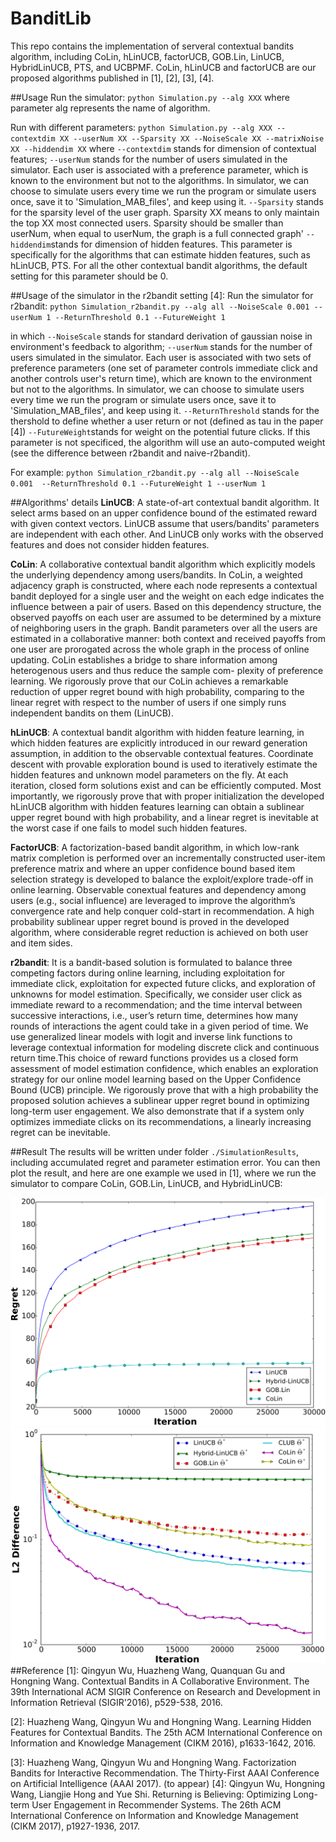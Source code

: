 # BanditLib
This repo contains the implementation of serveral contextual bandits algorithm, including CoLin, hLinUCB, factorUCB, GOB.Lin, LinUCB, HybridLinUCB, PTS, and UCBPMF. CoLin, hLinUCB and factorUCB are our proposed algorithms published in [1], [2], [3], [4].

##Usage
Run the simulator: `python Simulation.py --alg XXX` where parameter alg represents the name of algorithm. 

Run with different parameters: `python Simulation.py --alg XXX --contextdim XX --userNum XX --Sparsity XX --NoiseScale XX --matrixNoise  XX --hiddendim XX` 
where 
`--contextdim` stands for dimension of contextual features;
`--userNum` stands for the number of users simulated in the simulator. Each user is associated with a preference parameter, which is known to the environment but not to the algorithms. In simulator, we can choose to simulate users every time we run the program or simulate users once, save it to 'Simulation_MAB_files', and keep using it.
`--Sparsity` stands for the sparsity level of the user graph. Sparsity XX means to only maintain the top XX most connected users. Sparsity should be smaller than userNum, when equal to userNum, the graph is a full connected graph'
`--hiddendim`stands for dimension of hidden features. This parameter is specifically for the algorithms that can estimate hidden features, such as hLinUCB, PTS. For all the other contextual bandit algorithms, the default setting for this parameter should be 0.

##Usage of the simulator in the r2bandit setting [4]:
Run the simulator for r2bandit: `python Simulation_r2bandit.py --alg all --NoiseScale 0.001 --userNum 1 --ReturnThreshold 0.1 --FutureWeight 1 `

in which
`--NoiseScale` stands for standard derivation of gaussian noise in environment's feedback to algorithm;
`--userNum` stands for the number of users simulated in the simulator. Each user is associated with two sets of preference parameters (one set of parameter controls immediate click and another controls user's return time), which are known to the environment but not to the algorithms. In simulator, we can choose to simulate users every time we run the program or simulate users once, save it to 'Simulation_MAB_files', and keep using it.
`--ReturnThreshold` stands for the thershold to define whether a user return or not (defined as tau in the paper [4])
`--FutureWeight`stands for weight on the potential future clicks. If this parameter is not specificed, the algorithm will use an auto-computed weight (see the difference between r2bandit and naive-r2bandit).

For example:
 `python Simulation_r2bandit.py --alg all --NoiseScale 0.001  --ReturnThreshold 0.1 --FutureWeight 1 --userNum 1`

##Algorithms' details
**LinUCB**: A state-of-art contextual bandit algorithm. It select arms based on an upper confidence bound of the estimated reward with given context vectors. LinUCB assume that users/bandits' parameters are independent with each other. And LinUCB only works with the observed features and does not consider hidden features.

**CoLin**: A collaborative contextual bandit algorithm which explicitly models the underlying dependency among users/bandits. In CoLin, a weighted adjacency graph is constructed, where each node represents a contextual bandit deployed for a single user and the weight on each edge indicates the influence between a pair of users. Based on this dependency structure, the observed payoffs on each user are assumed to be determined by a mixture of neighboring users in the graph. Bandit parameters over all the users are estimated in a collaborative manner: both context and received payoffs from one user are prorogated across the whole graph in the process of online updating. CoLin establishes a bridge to share information among heterogenous users and thus reduce the sample com- plexity of preference learning. We rigorously prove that our CoLin achieves a remarkable reduction of upper regret bound with high probability, comparing to the linear regret with respect to the number of users if one simply runs independent bandits on them (LinUCB). 

**hLinUCB**: A contextual bandit algorithm with hidden feature learning, in which hidden features are explicitly introduced in our reward generation assumption, in addition to the observable contextual features. Coordinate descent with provable exploration bound is used to iteratively estimate the hidden features and unknown model parameters on the fly. At each iteration, closed form solutions exist and can be efficiently computed. Most importantly, we rigorously prove that with proper initialization the developed hLinUCB algorithm with hidden features learning can obtain a sublinear upper regret bound with high probability, and a linear regret is inevitable at the worst case if one fails to model such hidden features.

**FactorUCB**: A factorization-based bandit algorithm, in which low-rank matrix completion is performed over an incrementally constructed user-item preference matrix and where an upper confidence bound based item selection strategy is developed to balance the exploit/explore trade-off in online learning. Observable conextual features and dependency among users (e.g., social influence) are leveraged to improve the algorithm’s convergence rate and help conquer cold-start in recommendation. A high probability sublinear upper regret bound is proved in the developed algorithm, where considerable regret reduction is achieved on both user and item sides.

**r2bandit**: It is a bandit-based solution is formulated to balance three competing factors during online learning, including exploitation for immediate click, exploitation for expected
future clicks, and exploration of unknowns for model estimation. Specifically, we consider user click as immediate reward to a recommendation; and the time interval between successive interactions, i.e., user’s return time, determines how many rounds of interactions the agent could take in a given period of time.  We use generalized linear models with logit and inverse link functions to leverage contextual information for modeling discrete click and continuous return time.This choice of reward functions provides us a closed form assessment of model estimation confidence, which enables an exploration strategy for our online model learning based on the
Upper Confidence Bound (UCB) principle. We rigorously prove that with a high probability the proposed solution achieves a sublinear upper regret bound in optimizing long-term user engagement. We also demonstrate that if a system only optimizes immediate clicks on its recommendations, a linearly
increasing regret can be inevitable.

##Result
The results will be written under folder `./SimulationResults`, including accumulated regret and parameter estimation error. You can then plot the result, and here are one example we used in [1], where we run the simulator to compare CoLin, GOB.Lin, LinUCB, and HybridLinUCB:

![image](SimulationResults/regret.png "regret")
![image](SimulationResults/ParameterEstimation.png "ParameterEstimation")
##Reference
[1]: Qingyun Wu, Huazheng Wang, Quanquan Gu and Hongning Wang. Contextual Bandits in A Collaborative Environment. The 39th International ACM SIGIR Conference on Research and Development in Information Retrieval (SIGIR'2016), p529-538, 2016.

[2]: Huazheng Wang, Qingyun Wu and Hongning Wang. Learning Hidden Features for Contextual Bandits. The 25th ACM International Conference on Information and Knowledge Management (CIKM 2016), p1633-1642, 2016.

[3]: Huazheng Wang, Qingyun Wu and Hongning Wang. Factorization Bandits for Interactive Recommendation. The Thirty-First AAAI Conference on Artificial Intelligence (AAAI 2017). (to appear)
[4]: Qingyun Wu, Hongning Wang, Liangjie Hong and Yue Shi. Returning is Believing: Optimizing Long-term User Engagement in Recommender Systems. The 26th ACM International Conference on Information and Knowledge Management (CIKM 2017), p1927-1936, 2017.

